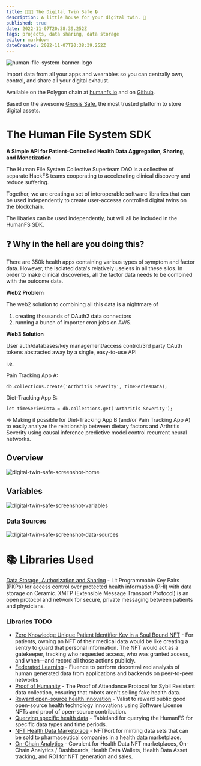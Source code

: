 ```yaml
---
title: 👨‍🤝‍👨 The Digital Twin Safe 🔒
description: A little house for your digital twin. 🏡 
published: true
date: 2022-11-07T20:38:39.252Z
tags: projects, data sharing, data storage
editor: markdown
dateCreated: 2022-11-07T20:38:39.252Z
---
```


![human-file-system-banner-logo](https://user-images.githubusercontent.com/2808553/180306571-ac9cc741-6f34-4059-a814-6f8a72ed8322.png)

Import data from all your apps and wearables so you can centrally own, control, and share all your digital exhaust.

Available on the Polygon chain at [humanfs.io](https://humanfs.io) and on [Github](https://github.com/curedao/digital-twin-safe). 

Based on the awesome [Gnosis Safe](https://gnosis-safe.io/), the most trusted platform to store digital assets.


# The Human File System SDK

**A Simple API for Patient-Controlled Health Data Aggregation, Sharing, and Monetization**

The Human File System Collective Superteam DAO is a collective of separate HackFS teams cooperating to accelerating clinical discovery and reduce suffering.

Together, we are creating a set of interoperable software libraries that can be used independently to create user-accesss controlled digital twins on the blockchain.

The libaries can be used independently, but will all be included in the HumanFS SDK.

## ❓ Why in the hell are you doing this?

There are 350k health apps containing various types of symptom and factor data.  However, the isolated data's relatively useless in all these silos. In order to make clinical discoveries, all the factor data needs to be combined with the outcome data.

**Web2 Problem**

The web2 solution to combining all this data is a nightmare of

1. creating thousands of OAuth2 data connectors
2. running a bunch of importer cron jobs on AWS.

**Web3 Solution**

User auth/databases/key management/access control/3rd party OAuth tokens abstracted away by a single, easy-to-use API

i.e.

Pain Tracking App A:

`db.collections.create('Arthritis Severity', timeSeriesData);`

Diet-Tracking App B:

`let timeSeriesData = db.collections.get('Arthritis Severity');`

⇒ Making it possible for Diet-Tracking App B (and/or Pain Tracking App A) to easily analyze the relationship between dietary factors and Arthritis Severity using causal inference predictive model control recurrent neural networks.

## Overview

![digital-twin-safe-screenshot-home](https://user-images.githubusercontent.com/2808553/200402565-72bc85a3-deb2-4f1a-a9b1-bde108e63d87.png)

## Variables

![digital-twin-safe-screenshot-variables](https://user-images.githubusercontent.com/2808553/200402422-41213d62-324d-44db-a725-fc0eab619e45.png)

### Data Sources

![digital-twin-safe-screenshot-data-sources](https://user-images.githubusercontent.com/2808553/200402625-8c4ab0b1-829c-4128-8b12-509c2f885b96.png)

# 📚 Libraries Used

[Data Storage, Authorization and Sharing](https://github.com/yash-deore/sshr-hackfs) - Lit Programmable Key Pairs (PKPs) for access control over protected health information (PHI) with data storage on Ceramic. XMTP (Extensible Message Transport Protocol) is an open protocol and network for secure, private messaging between patients and physicians.

### Libraries TODO
- [Zero Knowledge Unique Patient Identifier Key in a Soul Bound NFT](https://app.dework.xyz/hackfs-dhealth-colle/suggestions?taskId=ff0c50bf-3c11-4076-8c9c-18d8c46ecf05) - For patients, owning an NFT of their medical data would be like creating a sentry to guard that personal information. The NFT would act as a gatekeeper, tracking who requested access, who was granted access, and when—and record all those actions publicly.
- [Federated Learning](https://app.dework.xyz/hackfs-dhealth-colle/suggestions?taskId=f25f12a9-7e3d-4488-85f7-023f95f75dfe) - Fluence to perform decentralized analysis of human generated data from applications and backends on peer-to-peer networks
- [Proof of Humanity](https://app.dework.xyz/hackfs-dhealth-colle/suggestions?taskId=db1092b9-91b4-4352-999a-f088ffefd6c8) - The Proof of Attendance Protocol for Sybil Resistant data collection, ensuring that robots aren't selling fake health data.
- [Reward open-source health innovation](https://app.dework.xyz/hackfs-dhealth-colle/suggestions?taskId=7261a8d8-f1ad-493c-a41c-b70a36507763) - Valist to reward public good open-source health technology innovations using Software License NFTs and proof of open-source contribution.
- [Querying specific health data](https://app.dework.xyz/hackfs-dhealth-colle/suggestions?taskId=3a546a7f-2aa6-43a1-8dda-08c5a62c83b4) - Tableland for querying the HumanFS for specific data types and time periods.
- [NFT Health Data Marketplace](https://app.dework.xyz/hackfs-dhealth-colle/main-space-477/projects/nft-health-data-mark) - NFTPort for minting data sets that can be sold to pharmaceutical companies in a health data marketplace.
- [On-Chain Analytics](https://app.dework.xyz/hackfs-dhealth-colle/suggestions?taskId=0114d499-36ff-4451-9d1a-e870c753e155) - Covalent for Health Data NFT marketplaces, On-Chain Analytics / Dashboards, Health Data Wallets, Health Data Asset tracking, and ROI for NFT generation and sales.




